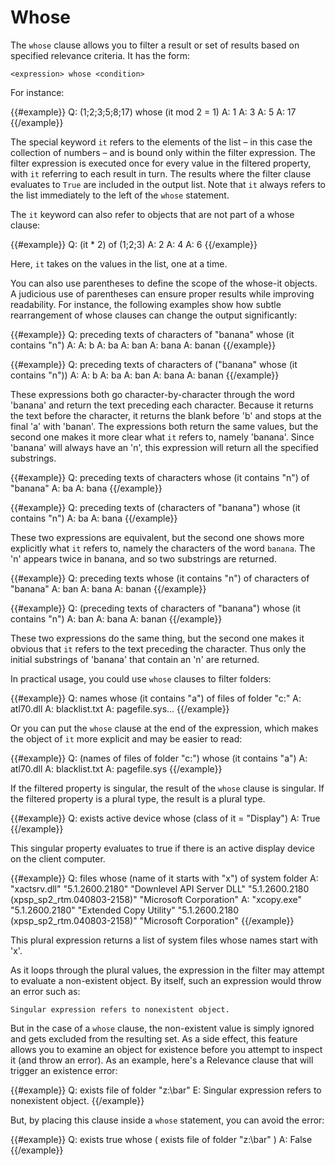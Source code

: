 # Whose

The `whose` clause allows you to filter a result or set of results based on
specified relevance criteria. It has the form:

````
<expression> whose <condition>
````

For instance:

{{#example}}
Q: (1;2;3;5;8;17) whose (it mod 2 = 1)
A: 1
A: 3
A: 5
A: 17
{{/example}}

The special keyword `it` refers to the elements of the list – in this case the
collection of numbers – and is bound only within the filter expression. The
filter expression is executed once for every value in the filtered property,
with `it` referring to each result in turn. The results where the filter clause
evaluates to `True` are included in the output list. Note that `it` always
refers to the list immediately to the left of the `whose` statement.

The `it` keyword can also refer to objects that are not part of a whose clause:

{{#example}}
Q: (it * 2) of (1;2;3)
A: 2
A: 4
A: 6
{{/example}}

Here, `it` takes on the values in the list, one at a time.

You can also use parentheses to define the scope of the whose-it objects. A
judicious use of parentheses can ensure proper results while improving
readability. For instance, the following examples show how subtle rearrangement
of whose clauses can change the output significantly:

{{#example}}
Q: preceding texts of characters of "banana" whose (it contains "n")
A:
A: b
A: ba
A: ban
A: bana
A: banan
{{/example}}

{{#example}}
Q: preceding texts of characters of ("banana" whose (it contains "n"))
A:
A: b
A: ba
A: ban
A: bana
A: banan
{{/example}}

These expressions both go character-by-character through the word 'banana' and
return the text preceding each character. Because it returns the text before the
character, it returns the blank before 'b' and stops at the final 'a' with
'banan'. The expressions both return the same values, but the second one makes
it more clear what `it` refers to, namely 'banana'. Since 'banana' will always
have an 'n', this expression will return all the specified substrings.

{{#example}}
Q: preceding texts of characters whose (it contains "n") of "banana"
A: ba
A: bana
{{/example}}

{{#example}}
Q: preceding texts of (characters of "banana") whose (it contains "n")
A: ba
A: bana
{{/example}}

These two expressions are equivalent, but the second one shows more explicitly
what `it` refers to, namely the characters of the word `banana`. The 'n' appears
twice in banana, and so two substrings are returned.

{{#example}}
Q: preceding texts whose (it contains "n") of characters of "banana"
A: ban
A: bana
A: banan
{{/example}}

{{#example}}
Q: (preceding texts of characters of "banana") whose (it contains "n")
A: ban
A: bana
A: banan
{{/example}}

These two expressions do the same thing, but the second one makes it obvious
that `it` refers to the text preceding the character. Thus only the initial
substrings of 'banana' that contain an 'n' are returned.

In practical usage, you could use `whose` clauses to filter folders:

{{#example}}
Q: names whose (it contains "a") of files of folder "c:"
A: atl70.dll
A: blacklist.txt
A: pagefile.sys...
{{/example}}

Or you can put the `whose` clause at the end of the expression, which makes the
object of `it` more explicit and may be easier to read:

{{#example}}
Q: (names of files of folder "c:") whose (it contains "a")
A: atl70.dll
A: blacklist.txt
A: pagefile.sys
{{/example}}

If the filtered property is singular, the result of the `whose` clause is
singular. If the filtered property is a plural type, the result is a plural
type.

{{#example}}
Q: exists active device whose (class of it = "Display")
A: True
{{/example}}

This singular property evaluates to true if there is an active display device on
the client computer.

{{#example}}
Q: files whose (name of it starts with "x") of system folder
A: "xactsrv.dll" "5.1.2600.2180" "Downlevel API Server DLL" "5.1.2600.2180 (xpsp_sp2_rtm.040803-2158)" "Microsoft Corporation"
A: "xcopy.exe" "5.1.2600.2180" "Extended Copy Utility" "5.1.2600.2180 (xpsp_sp2_rtm.040803-2158)" "Microsoft Corporation"
{{/example}}

This plural expression returns a list of system files whose names start with
'x'.

As it loops through the plural values, the expression in the filter may attempt
to evaluate a non-existent object. By itself, such an expression would throw an
error such as:

````
Singular expression refers to nonexistent object.
````

But in the case of a `whose` clause, the non-existent value is simply ignored
and gets excluded from the resulting set. As a side effect, this feature allows
you to examine an object for existence before you attempt to inspect it (and
throw an error). As an example, here's a Relevance clause that will trigger an
existence error:

{{#example}}
Q: exists file of folder "z:\bar"
E: Singular expression refers to nonexistent object.
{{/example}}

But, by placing this clause inside a `whose` statement, you can avoid the error:

{{#example}}
Q: exists true whose ( exists file of folder "z:\bar" )
A: False
{{/example}}
